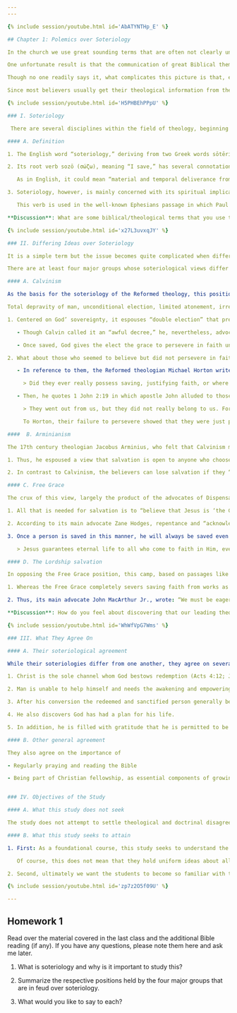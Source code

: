 ```yaml
---
---

{% include session/youtube.html id='AbATYNTHp_E' %}

## Chapter 1: Polemics over Soteriology

In the church we use great sounding terms that are often not clearly understood by the Christian or the world (regeneration, justification, foreknowledge... infralapsarianism, supralapsarianism, historic millennialism, post millennialism, etc.)

One unfortunate result is that the communication of great Biblical themes is misunderstood due to the lack of understanding of the biblical and theological terms and words in context.”

Though no one readily says it, what complicates this picture is that, except for a few essential doctrines, such as the Trinity and deity of Christ, most theological matters are adhered by two more positions that, at times, are antithetical to each another.

Since most believers usually get their theological information from their pastors who, for the most part, don’t have enough time on Sundays to present any views other than their own, they may not have the most balanced theological views.

{% include session/youtube.html id='H5PHBEhPPpU' %}

### I. Soteriology

 There are several disciplines within the field of theology, beginning with the study of doctrine of God, Christology, pneumatology (i.e., study of the Holy Spirit), eschatology (study of the last days), ecclesiology (study of church) to name a few. This course is delimited soteriology.

#### A. Definition

1. The English word “soteriology,” deriving from two Greek words sōtēria (σωτηρία) and logos, means doctrine or study of salvation.

2. Its root verb sozō (σώζω), meaning “I save,” has several connotations.

   As in English, it could mean “material and temporal deliverance from danger and suffering” (Matt. 8:25, Mk. 13:20), or even from sickness (Matt. 9:22).

3. Soteriology, however, is mainly concerned with its spiritual implication, that is, “the spiritual and eternal salvation granted immediately by God to those who believe on Christ.”

   This verb is used in the well-known Ephesians passage in which Paul declares, “For it is by grace you have been saved, through faith— and this not from yourselves; it is the gift of God—not by works” (Eph. 2:8-9a).

**Discussion**: What are some biblical/theological terms that you use that you aren’t quite sure what they mean?

{% include session/youtube.html id='x27L3uvxqJY' %}

### II. Differing Ideas over Soteriology

It is a simple term but the issue becomes quite complicated when different interpretative communities attempt to define it.

There are at least four major groups whose soteriological views differ substantially; the following is a brief description of their core soteriological positions.

#### A. Calvinism

As the basis for the soteriology of the Reformed theology, this position, named after the famed Reformer John Calvin (1509-1564), is captured in the acrostic TULIP:

Total depravity of man, unconditional election, limited atonement, irresistible grace, and perseverance of saints.

1. Centered on God’ sovereignty, it espouses “double election” that predestines some to be saved and others to be lost forever.

   - Though Calvin called it an “awful decree,” he, nevertheless, advocated this doctrine since nobody deserves salvation and only through God’s grace and mercy that some are saved.

   - Once saved, God gives the elect the grace to persevere in faith until the very end; that is, the truly saved will not renounce their faith because God perseveres with them.

2. What about those who seemed to believe but did not persevere in faith?

   - In reference to them, the Reformed theologian Michael Horton writes:

     > Did they ever really possess saving, justifying faith, or where they likely the seeds that fell on rocky ground or were chocked by the weeds before they took root (Lk. 8:14-5)? Apparently the latter.

   - Then, he quotes 1 John 2:19 in which apostle John alluded to those who used to worship and possibly served with him, but now they were part of the Docetics who denied the true humanity of Christ (1 Jn. 4:3; 2 Jn. 1:9):

     > They went out from us, but they did not really belong to us. For if they had belonged to us, they would have remained with us; but their going showed that none of them belonged to us.

     To Horton, their failure to persevere showed that they were just pretenders.

####  B. Arminianism

The 17th century theologian Jacobus Arminius, who felt that Calvinism made God the author of sin, focused on man’s responsibility.

1. Thus, he espoused a view that salvation is open to anyone who chooses to believe in the person and work of Christ.

2. In contrast to Calvinism, the believers can lose salvation if they “embrace again this present world, depart from the holy doctrine..., lose their good conscience and neglect grace.”

#### C. Free Grace

The crux of this view, largely the product of the advocates of Dispensational theology, is to guarantee eternal security—that is, once saved, always saved, no matter what.

1. All that is needed for salvation is to “believe that Jesus is ‘the Christ, the Savior of the world’ (Jn. 20:31). Individuals are saved when they are convinced of that promise and thus are sure they have eternal life.”

2. According to its main advocate Zane Hodges, repentance and “acknowledgment of Christ’s Lordship, or anything else of this kind,” are not needed to be saved.

3. Once a person is saved in this manner, he will always be saved even if he stops believing later. Another advocate of this soteriological view stated:

   > Jesus guarantees eternal life to all who come to faith in Him, even if they later stop believing in Him for eternal life. Thus, if a person believes the gospel and is then led astray by [a wrong theology—italic mine], he or she is still a Christian, albeit one who no longer believes the gospel.

#### D. The Lordship salvation

In opposing the Free Grace position, this camp, based on passages like James 2:17 (“In the same way, faith by itself, if it is not accompanied by action, is dead”), espouses that “faith encompasses obedience,” that is, “faith is not complete unless it is obedient.”

1. Whereas the Free Grace completely severs saving faith from works as its natural consequences, the Lordship salvation fuses them together as being, in effect, one and the same.

2. Thus, its main advocate John MacArthur Jr., wrote: “We must be eager to do whatever [Jesus] asks, or we have every reason to doubt our salvation”10; “disobedience is unbelief.”

**Discussion**: How do you feel about discovering that our leading theologians disagree over fundamental issues such as salvation?

{% include session/youtube.html id='WhWfVpG7Wms' %}

### III. What They Agree On

#### A. Their soteriological agreement

While their soteriologies differ from one another, they agree on several important points such as the following:

1. Christ is the sole channel whom God bestows redemption (Acts 4:12; Jn. 14:6).

2. Man is unable to help himself and needs the awakening and empowering touch of the divine Spirit.

3. After his conversion the redeemed and sanctified person generally becomes aware that his conversion was no mere accident.

4. He also discovers God has had a plan for his life.

5. In addition, he is filled with gratitude that he is permitted to be among the redeemed.

#### B. Other general agreement

They also agree on the importance of

- Regularly praying and reading the Bible

- Being part of Christian fellowship, as essential components of growing as a Christian after the initial salvation.


### IV. Objectives of the Study

#### A. What this study does not seek

The study does not attempt to settle theological and doctrinal disagreements among these groups; this will be addressed in a later study...

#### B. What this study seeks to attain

1. First: As a foundational course, this study seeks to understand the meaning of the great theological words that these groups all uphold: depravity (or, sinfulness) of man, regeneration, justification, redemption, predestination, sanctification, etc.

   Of course, this does not mean that they hold uniform ideas about all these issues; some of the differences will be noted to reach consensus soteriological understanding.

2. Second, ultimately we want the students to become so familiar with these concepts that they are able to explain them to non- theology students with clarity, especially in the context of evangelizing.

{% include session/youtube.html id='zp7z2O5f09U' %}

---
```

## Homework 1

Read over the material covered in the last class and the additional Bible reading (if any). If you have any questions, please note them here and ask me later.

1. What is soteriology and why is it important to study this?

2. Summarize the respective positions held by the four major groups that are in feud over soteriology.

3. What would you like to say to each?
